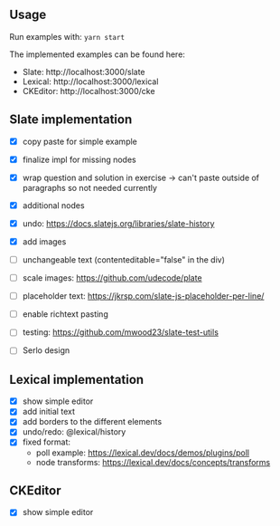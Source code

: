 ## Usage
Run examples with: `yarn start`

The implemented examples can be found here:
- Slate: http://localhost:3000/slate
- Lexical: http://localhost:3000/lexical
- CKEditor: http://localhost:3000/cke

## Slate implementation
- [x] copy paste for simple example
- [x] finalize impl for missing nodes
- [x] wrap question and solution in exercise -> can't paste outside of paragraphs so not needed currently
- [x] additional nodes
- [x] undo: https://docs.slatejs.org/libraries/slate-history
- [x] add images
- [ ] unchangeable text (contenteditable="false" in the div)
- [ ] scale images: https://github.com/udecode/plate
- [ ] placeholder text: https://jkrsp.com/slate-js-placeholder-per-line/
- [ ] enable richtext pasting

- [ ] testing: https://github.com/mwood23/slate-test-utils
- [ ] Serlo design

## Lexical implementation
- [x] show simple editor
- [x] add initial text
- [x] add borders to the different elements
- [x] undo/redo: @lexical/history
- [x] fixed format:
    - poll example: https://lexical.dev/docs/demos/plugins/poll
    - node transforms: https://lexical.dev/docs/concepts/transforms

## CKEditor
- [x] show simple editor
